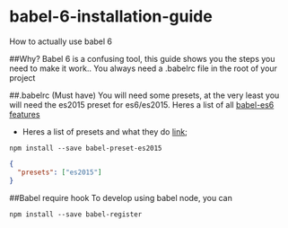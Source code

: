 # babel-6-installation-guide
How to actually use babel 6

##Why?
Babel 6 is a confusing tool, this guide shows you the steps you need to make it work..
You always need a .babelrc file in the root of your project

##.babelrc (Must have)
You will need some presets, at the very least you will need the es2015 preset for es6/es2015. Heres a list of all [babel-es6 features](http://kangax.github.io/compat-table/es6/#babel)

* Heres a list of presets and what they do [link](https://github.com/yangli1990/how-to-use-babel-6/blob/master/presets.md);

```
npm install --save babel-preset-es2015
```
````json
{
  "presets": ["es2015"]
}
````

##Babel require hook
To develop using babel node, you can
```
npm install --save babel-register
```
